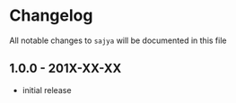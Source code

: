 # Changelog

All notable changes to `sajya` will be documented in this file

## 1.0.0 - 201X-XX-XX

- initial release
